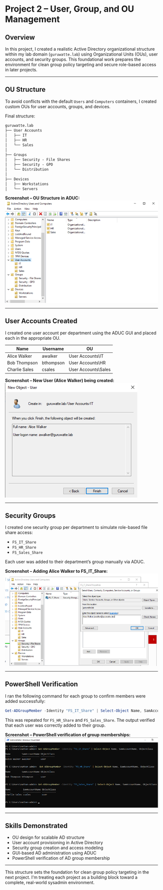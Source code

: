 # Project 2 – User, Group, and OU Management

## Overview

In this project, I created a realistic Active Directory organizational structure within my lab domain (`guruwatte.lab`) using Organizational Units (OUs), user accounts, and security groups. This foundational work prepares the environment for clean group policy targeting and secure role-based access in later projects.

---

## OU Structure

To avoid conflicts with the default `Users` and `Computers` containers, I created custom OUs for user accounts, groups, and devices.

Final structure:

```
guruwatte.lab
├── User Accounts
│   ├── IT
│   ├── HR
│   └── Sales
│
├── Groups
│   ├── Security - File Shares
│   ├── Security - GPO
│   └── Distribution
│
├── Devices
│   ├── Workstations
│   └── Servers
```

**Screenshot – OU Structure in ADUC:**  
![OU Structure](./OUs.png)

---

## User Accounts Created

I created one user account per department using the ADUC GUI and placed each in the appropriate OU.

| Name            | Username     | OU                 |
|-----------------|--------------|--------------------|
| Alice Walker    | awalker      | User Accounts\IT   |
| Bob Thompson    | bthompson    | User Accounts\HR   |
| Charlie Sales   | csales       | User Accounts\Sales|

**Screenshot – New User (Alice Walker) being created:**  
![Create User](./CreateUser.png)

---

## Security Groups

I created one security group per department to simulate role-based file share access:

- `FS_IT_Share`
- `FS_HR_Share`
- `FS_Sales_Share`

Each user was added to their department’s group manually via ADUC.

**Screenshot – Adding Alice Walker to FS_IT_Share:**  
![Add User to Group](./AddUserToGroup.png)

---

## PowerShell Verification

I ran the following command for each group to confirm members were added successfully:

```powershell
Get-ADGroupMember -Identity "FS_IT_Share" | Select-Object Name, SamAccountName, ObjectClass
```

This was repeated for `FS_HR_Share` and `FS_Sales_Share`. The output verified that each user was correctly added to their group.

**Screenshot – PowerShell verification of group memberships:**  
![PowerShell Verification](./PowershellVerification.png)

---

## Skills Demonstrated

- OU design for scalable AD structure
- User account provisioning in Active Directory
- Security group creation and access modeling
- GUI-based AD administration using ADUC
- PowerShell verification of AD group membership

---

This structure sets the foundation for clean group policy targeting in the next project. I'm treating each project as a building block toward a complete, real-world sysadmin environment.
